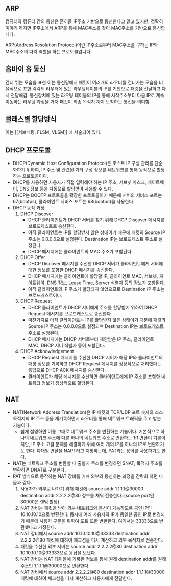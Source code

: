 ## ARP
컴퓨터와 컴퓨터 간의 통신은 흔히들 IP주소 기반으로 통신한다고 알고 있지만, 정확히 이야기 하자면 IP주소에서 ARP를 통해 MAC주소를 찾아 MAC주소를 기반으로 통신합니다.

ARP(Address Resolution Protocol)이란 IP주소로부터 MAC주소를 구하는 IP와 MAC주소의 다리 역할을 하는 프로토콜입니다.

## 홉바이 홉 통신
건너 뛰는 모습을 표현 이는 통신망에서 패킷이 여러개의 라우터를 건너가는 모습을 비유적으로 표현 각각의 라우터에 있는 라우팅테이블의 IP를 기반으로 패킷을 전달하고 다시 전달해감. 통신장치에 있는 라우팅 테이들의 IP를 통해 시작주소부터 다음 IP로 계속 이동하는 라우팅 과정을 거쳐 패킷이 최종 목적지 까지 도착하는 통신을 의미함


## 클래스별 할당방식
이는 [[서브네팅, FLSM, VLSM]] 에 서술되어 있다.

## DHCP 프로토콜

-   DHCP(Dynamic Host Configuration Protocol)은 호스트 IP 구성 관리를 단순화하기 위하여, IP 주소 및 관련된 기타 구성 정보를 네트워크를 통해 동적으로 할당하는 프로토콜이다.
-   DHCP를 사용하면 사용자가 직접 입력해야 하는 IP 주소, 서브넷 마스크, 게이트웨이, DNS 정보 등을 자동으로 할당받아 사용할 수 있다.
-   DHCP는 BOOTP 프로토콜을 확장한 프로토콜이기 때문에 서버의 서비스 포트는 67(bootps), 클라이언트 서비스 포트는 68(bootpc)을 사용한다.
-   DHCP 동작 과정
    1.  DHCP Discover
        -   DHCP 클라이언트가 DHCP 서버를 찾기 위해 DHCP Discover 메시지를 브로드캐스트로 송신한다.
        -   아직 클라이언트는 IP를 할당받지 않은 상태이기 때문에 패킷의 Source IP 주소는 0.0.0.0으로 설정된다. Destination IP는 브로드캐스트 주소로 설정된다.
        -   DHCP 메시지에는 클라이언트의 MAC 주소가 포함된다.
    2.  DHCP Offer
        -   DHCP Discover 메시지를 수신한 DHCP 서버가 클라이언트에게 서버에 대한 정보를 포함한 DHCP 메시지를 송신한다.
        -   DHCP 메시지에는 클라이언트에 할당할 IP, 클라이언트 MAC, 서브넷, 게이트웨이, DNS 정보, Lease Time, Server 식별자 등의 정보가 포함된다.
        -   아직 클라이언트의 IP 주소가 할당되지 않았으므로 Destination IP 주소는 브로드캐스트이다.
    3.  DHCP Request
        -   DHCP 클라이언트가 DHCP 서버에게 주소를 할당받기 위하여 DHCP Request 메시지를 브로드캐스트로 송신한다.
        -   마찬가지로 아직 클라이언트는 IP를 할당받지 않은 상태이기 때문에 패킷의 Source IP 주소는 0.0.0.0으로 설정되며 Destination IP는 브로드캐스트 주소로 설정된다.
        -   DHCP 메시지에는 DHCP 서버로부터 제안받은 IP 주소, 클라이언트 MAC, DHCP 서버 식별자 등이 포함된다.
    4.  DHCP Acknowledgement
        -   DHCP Request 메시지를 수신한 DHCP 서버가 해당 IP와 클라이언트의 매핑 정보를 기록하고 DHCP Request 메시지를 정상적으로 처리했다는 응답으로 DHCP ACK 메시지를 송신한다.
        -   클라이언트가 해당 메시지를 수신하면 클라이언트에게 IP 주소를 포함한 네트워크 정보가 정상적으로 할당된다.

## NAT

-   NAT(Network Address Translation)은 IP 패킷의 TCP/UDP 포트 숫자와 소스 목적지의 IP 주소 등을 재기록하면서 라우터를 통해 네트워크 트래픽을 주고 받는 기술이다.
    -   쉽게 설명하면 이름 그대로 네트워크 주소를 변환하는 기술이다. 기본적으로 하나의 네트워크 주소에 다른 하나의 네트워크 주소로 변환하는 1:1 변환이 기본이지만, IP 주소 고갈 문제를 해결하기 위해 여러 개의 IP를 하나의 IP로 변환하기도 한다. 다대일 변환을 NAPT라고 지칭하는데, PAT라는 용어를 사용하기도 한다.
-   NAT는 네트워크 주소를 변환할 때 출발지 주소를 변경하면 SNAT, 목적지 주소를 변환하면 DNAT로 구분한다.
-   PAT 방식으로 동작하는 NAT 장비를 거쳐 외부와 통신하는 과정을 간략화 하면 다음과 같다.
    1.  사용자가 외부로 나가기 위해 패킷에 source addr 1.1.1.1@30000 destination addr 2.2.2.2@80 정보를 채워 전송한다. (source port인 30000은 랜덤 할당)
    2.  NAT 장비는 패킷을 받아 외부 네트워크와 통신이 가능하도록 공인 IP인 10.10.10.10으로 변환한다. 동시에 여러 사용자의 IP가 동일한 공인 IP로 변경되기 때문에 사용자 구분을 위하여 포트 또한 변환한다. 여기서는 33333으로 변환했다고 가정한다.
    3.  NAT 장비에서 source addr 10.10.10.10@33333 destination addr 2.2.2.2@80 패킷에 대하여 체크섬을 다시 계산하고 외부 목적지로 전송한다.
    4.  패킷을 수신한 외부 서버는 source addr 2.2.2.2@80 destination addr 10.10.10.10@33333으로 응답을 보낸다.
    5.  NAT 장비는 NAT 테이블에 기록한 정보를 통해 원래 destination addr를 원래 주소인 1.1.1.1@30000으로 변환한다.
    6.  NAT 장비에서 source addr 2.2.2.2@80 destination addr 1.1.1.1@30000 패킷에 대하여 체크섬을 다시 계산하고 사용자에게 전달한다.